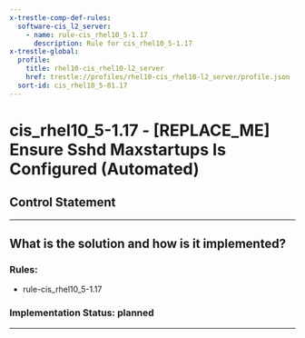 ```yaml
---
x-trestle-comp-def-rules:
  software-cis_l2_server:
    - name: rule-cis_rhel10_5-1.17
      description: Rule for cis_rhel10_5-1.17
x-trestle-global:
  profile:
    title: rhel10-cis_rhel10-l2_server
    href: trestle://profiles/rhel10-cis_rhel10-l2_server/profile.json
  sort-id: cis_rhel10_5-01.17
---
```


# cis_rhel10_5-1.17 - \[REPLACE_ME\] Ensure Sshd Maxstartups Is Configured (Automated)

## Control Statement

______________________________________________________________________

## What is the solution and how is it implemented?

<!-- For implementation status enter one of: implemented, partial, planned, alternative, not-applicable -->

<!-- Note that the list of rules under ### Rules: is read-only and changes will not be captured after assembly to JSON -->

<!-- Add control implementation description here for control: cis_rhel10_5-1.17 -->

### Rules:

  - rule-cis_rhel10_5-1.17

### Implementation Status: planned

______________________________________________________________________
